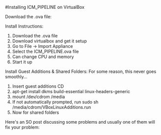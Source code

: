 #Installing ICM_PIPELINE on VirtualBox

Download the .ova file:

Install Instructions:
1. Download the .ova file
2. Download virtualbox and get it setup
3. Go to File -> Import Appliance
4. Select the ICM_PIPELINE.ova file
5. Can change CPU and memory
6. Start it up

Install Guest Additions & Shared Folders:
For some reason, this never goes smoothly...
1. Insert guest additions CD
2. apt-get install dkms build-essential linux-headers-generic
3. mount /dev/cdrom /media
4. If not automatically prompted, run sudo sh /media/cdrom/VBoxLinuxAdditions.run
5. Now for shared folders

Here's an SO post discussing some problems and usually one of them will fix your problem:
